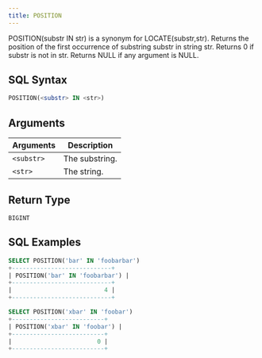 ```yaml
---
title: POSITION
---
```


POSITION(substr IN str) is a synonym for LOCATE(substr,str).
Returns the position of the first occurrence of substring substr in string str.
Returns 0 if substr is not in str. Returns NULL if any argument is NULL.

## SQL Syntax

```sql
POSITION(<substr> IN <str>)
```

## Arguments

| Arguments  | Description    |
|------------|----------------|
| `<substr>` | The substring. |
| `<str>`    | The string.    |

## Return Type

`BIGINT`

## SQL Examples

```sql
SELECT POSITION('bar' IN 'foobarbar')
+----------------------------+
| POSITION('bar' IN 'foobarbar') |
+----------------------------+
|                          4 |
+----------------------------+

SELECT POSITION('xbar' IN 'foobar')
+--------------------------+
| POSITION('xbar' IN 'foobar') |
+--------------------------+
|                        0 |
+--------------------------+
```
